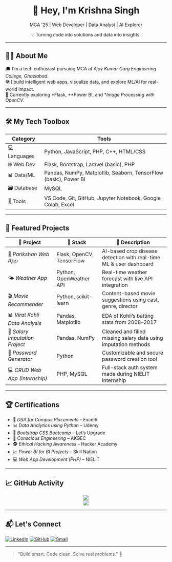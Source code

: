 <h1 align="center">👋 Hey, I'm Krishna Singh</h1>
<p align="center">MCA '25 | Web Developer | Data Analyst | AI Explorer</p>
<p align="center">💡 Turning code into solutions and data into insights.</p>

---

## 🧑‍💻 About Me

🎓 I’m a tech enthusiast pursuing MCA at *Ajay Kumar Garg Engineering College, Ghaziabad*.  
🛠 I build intelligent web apps, visualize data, and explore ML/AI for real-world impact.  
🔭 Currently exploring *Flask, **Power BI, and **Image Processing with OpenCV*.

---

## 🛠 My Tech Toolbox

| Category | Tools |
|---------|-------|
| 💻 Languages | Python, JavaScript, PHP, C++, HTML/CSS |
| 🌐 Web Dev | Flask, Bootstrap, Laravel (basic), PHP |
| 📊 Data/ML | Pandas, NumPy, Matplotlib, Seaborn, TensorFlow (basic), Power BI |
| 🗃 Database | MySQL |
| 🧰 Tools | VS Code, Git, GitHub, Jupyter Notebook, Google Colab, Excel |

---

## 🚀 Featured Projects

| 🧠 Project | 🔧 Stack | 📄 Description |
|-----------|---------|----------------|
| 🧪 *Parikshan Web App* | Flask, OpenCV, TensorFlow | AI-based crop disease detection with real-time ML & user dashboard |
| 🌤 *Weather App* | Python, OpenWeather API | Real-time weather forecast with live API integration |
| 🎬 *Movie Recommender* | Python, scikit-learn | Content-based movie suggestions using cast, genre, director |
| 📊 *Virat Kohli Data Analysis* | Pandas, Matplotlib | EDA of Kohli’s batting stats from 2008–2017 |
| 🧮 *Salary Imputation Project* | Pandas, NumPy | Cleaned and filled missing salary data using imputation methods |
| 🔐 *Password Generator* | Python | Customizable and secure password creation tool |
| 💻 *CRUD Web App (Internship)* | PHP, MySQL | Full-stack auth system made during NIELIT internship |

---

## 🏆 Certifications

- 🧠 *DSA for Campus Placements* – ExcelR  
- 📊 *Data Analytics using Python* – Udemy  
- 🎨 *Bootstrap CSS Bootcamp* – Let’s Upgrade  
- 🧩 *Conscious Engineering* – AKGEC  
- 🕵 *Ethical Hacking Awareness* – Hacker Academy  
- 📈 *Power BI for BI Projects* – Skill Nation  
- 💻 *Web App Development (PHP)* – NIELIT

---

## 📈 GitHub Activity

<p align="center">
  <img src="https://github-readme-stats.vercel.app/api?username=Krrishu321&show_icons=true&theme=tokyonight" />
  <br/>
  <img src="https://github-readme-stats.vercel.app/api/top-langs/?username=Krrishu321&layout=compact&theme=tokyonight" />
</p>

---

## 📬 Let's Connect

[![LinkedIn](https://img.shields.io/badge/LinkedIn-blue?logo=linkedin&style=for-the-badge)](https://linkedin.com/in/krishnasingh321)
[![GitHub](https://img.shields.io/badge/GitHub-100000?logo=github&style=for-the-badge)](https://github.com/Krrishu321)
[![Gmail](https://img.shields.io/badge/Gmail-red?logo=gmail&style=for-the-badge)](mailto:singh9621064543@gmail.com)

---

> “Build smart. Code clean. Solve real problems.” 🚀
